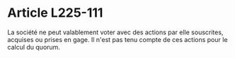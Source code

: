 # Article L225-111

La société ne peut valablement voter avec des actions par elle souscrites, acquises ou prises en gage. Il n'est pas tenu compte de ces actions pour le calcul du quorum.